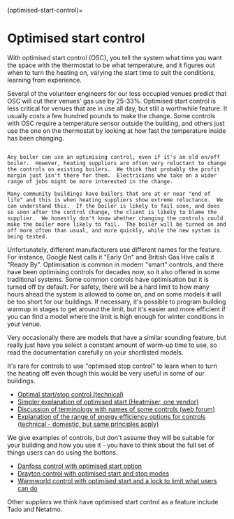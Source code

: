 (optimised-start-control)=
# Optimised start control

With optimised start control (OSC), you tell the system what time you want the space with the thermostat to be what temperature, and it figures out when to turn the heating on, varying the start time to suit the conditions, learning from experience.  

Several of the volunteer engineers for our less occupied venues predict that OSC will cut their venues' gas use by 25-33%.   Optimised start control is less critical for venues that are in use all day, but still a worthwhile feature. It usually costs a few hundred pounds to make the change.  Some controls with OSC require a temperature sensor outside the building, and others just use the one on the thermostat by looking at how fast the temperature inside has been changing.

```{admonition} Old and very old boilers

Any boiler can use an optimising control, even if it's an old on/off boiler.  However, heating suppliers are often very reluctant to change the controls on existing boilers.  We think that probably the profit margin just isn't there for them.  Electricians who take on a wider range of jobs might be more interested in the change.  

Many community buildings have boilers that are at or near "end of life" and this is when heating suppliers show extreme reluctance.  We can understand this.  If the boiler is likely to fail soon, and does so soon after the control change, the client is likely to blame the supplier.  We honestly don't know whether changing the controls could make the boiler more likely to fail.  The boiler will be turned on and off more often than usual, and more quickly, while the new system is being tested. 

```

Unfortunately, different manufacturers use different names for the feature.  For instance, Google Nest calls it "Early On" and British Gas Hive calls it "Ready By".   Optimisation is common in modern "smart" controls, and there have been optimising controls for decades now, so it also offered in some traditional systems.  Some common controls have optimisation but it is turned off by default.  For safety, there will be a hard limit to how many hours ahead the system is allowed to come on, and on some models it will be too short for our buildings.  If necessary, it's possible to program building warmup in stages to get around the limit, but it's easier and more efficient if you can find a model where the limit is high enough for winter conditions in your venue.

Very occasionally there are models that have a similar sounding feature, but really just have you select a constant amount of warm-up time to use, so read the documentation carefully on your shortlisted models.

It's rare for controls to use "optimised stop control" to learn when to turn the heating off even though this would be very useful in some of our buildings.   


- [Optimal start/stop control (technical)](https://buildingenergy.cx-associates.com/optimal-start/stop-and-youre-done-right)
- [Simpler explanation of optimised start (Heatmiser, one vendor)](https://faq.heatmiser.com/hc/en-us/articles/360001978279-Optimum-Start-Explained)
- [Discussion of terminology with names of some controls (web forum)](https://forums.moneysavingexpert.com/discussion/6438159/heating-controls-with-optimised-start)
 - [Explanation of the range of energy efficiency options for controls (technical - domestic, but same principles apply)](https://www.beama.org.uk/resourceLibrary/guidance-on-how-to-comply-with-the-part-l-of-the-building-regulation-from-april-2018.html) 

We give examples of controls, but don't assume they will be suitable for your building and how you use it - you have to think about the full set of things users can do using the buttons.

- [Danfoss control with optimised start option](https://www.danfoss.com/en-gb/products/dhs/radiator-and-room-thermostats/room-thermostats-and-time-controls/programmable-room-thermostat-tpone/)
- [Drayton control with optimised start and stop modes](https://wiser.draytoncontrols.co.uk/smart-modes)
- [Warmworld control with optimised start and a lock to limit what users can do](https://www.warmworld.co.uk/)


Other suppliers we think have optimised start control as a feature include Tado and Netatmo.
